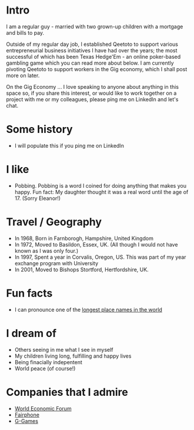 
# Intro

I am a regular guy - married with two grown-up children with a mortgage and bills to pay.  

Outside of my regular day job, I established Qeetoto to support various entrepreneurial business initiatives I have had over the years; the most successful of which has been Texas Hedge'Em - an online poker-based gambling game which you can read more about below. I am currently pivoting Qeetoto to support workers in the Gig economy, which I shall post more on later. 

On the Gig Economy ... I love speaking to anyone about anything in this space so, if you share this interest, or would like to work together on a project with me or my colleagues, please ping me on LinkedIn and let's chat.

# Some history

- I will populate this if you ping me on LinkedIn

# I like

- Pobbing.  Pobbing is a word I coined for doing anything that makes you happy.  Fun fact: My daughter thought it was a real word until the age of 17. (Sorry Eleanor!)


# Travel / Geography

- In 1968, Born in Farnborogh, Hampshire, United Kingdom
- In 1972, Moved to Basildon, Essex, UK. (All though I would not have known as I was only four.)
- In 1997, Spent a year in Corvalis, Oregon, US. This was part of my year exchange program with University
- In 2001, Moved to Bishops Stortford, Hertfordshire, UK.


# Fun facts

- I can pronounce one of the [longest place names in the world](https://www.businessinsider.com/the-worlds-longest-place-name-has-85-letters-see-if-you-can-pronounce-it-2018-2?r=US&IR=T)

# I dream of

- Others seeing in me what I see in myself
- My children living long, fulfilling and happy lives
- Being finacially indepentent
- World peace (of course!)


# Companies that I admire

- [World Economic Forum](https://www.weforum.org/about/world-economic-forum/)
- [Fairphone](https://www.fairphone.com/)
- [G-Games](https://g.games/)


